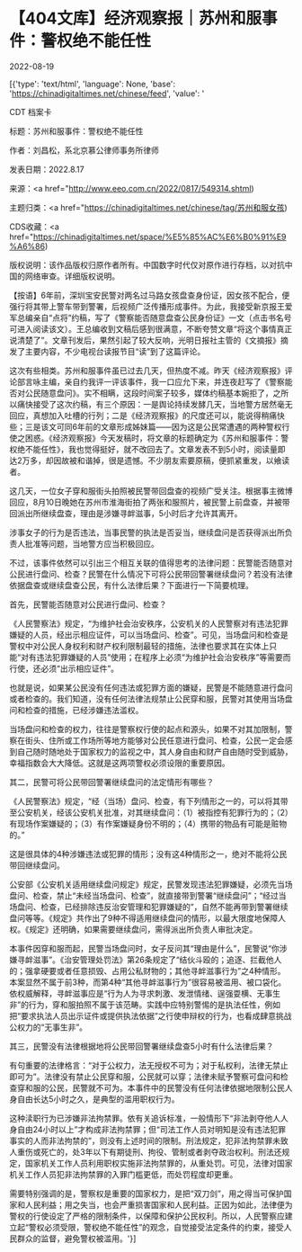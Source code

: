 # 【404文库】经济观察报｜苏州和服事件：警权绝不能任性

2022-08-19

[{'type': 'text/html', 'language': None, 'base': 'https://chinadigitaltimes.net/chinese/feed', 'value': '

CDT 档案卡

标题：苏州和服事件：警权绝不能任性

作者：刘昌松，系北京慕公律师事务所律师

发表日期：2022.8.17

来源：<a href="http://www.eeo.com.cn/2022/0817/549314.shtml)

主题归类：<a href="https://chinadigitaltimes.net/chinese/tag/苏州和服女孩)

CDS收藏：<a href="https://chinadigitaltimes.net/space/%E5%85%AC%E6%B0%91%E9%A6%86)

版权说明：该作品版权归原作者所有。中国数字时代仅对原作进行存档，以对抗中国的网络审查。详细版权说明。





【按语】6年前，深圳宝安民警对两名过马路女孩盘查身份证，因女孩不配合，便强行将其带上警车带到警署，后视频广泛传播形成事件。为此，我接受新京报王爱军总编亲自“点将”约稿，写了《警察能否随意盘查公民身份证》一文（点击书名号可进入阅读该文）。王总编收到文稿后感到很满意，不断夸赞文章“将这个事情真正说清楚了”。文章刊发后，果然引起了较大反响，光明日报社主管的《文摘报》摘发了主要内容，不少电视台读报节目“读”到了这篇评论。

这次有些相类。苏州和服事件虽已过去几天，但热度不减。昨天《经济观察报》评论部言咏主编，亲自约我评一评该事件，我一口应允下来，并连夜赶写了《警察能否对公民随意盘问》。实不相瞒，这段时间案子较多，媒体约稿基本婉拒了，之所以痛快接受了这次约稿，有三个原因：一是舆论持续发酵几天，当地警方居然毫无回应，真想加入吐槽的行列；二是《经济观察报》的尺度还可以，能说得稍痛快些；三是该文可同6年前的文章形成姊妹篇——因为这是公民常遭遇的两种警权行使之困惑。《经济观察报》今天发稿时，将文章的标题确定为《苏州和服事件：警权绝不能任性》，我也觉得挺好，就不改回去了。文章发表不到5小时，阅读量即达2万多，却因故被和谐掉，很是遗憾。不少朋友索要原稿，便抓紧重发，以飨读者。

这几天，一位女子穿和服街头拍照被民警带回盘查的视频广受关注。根据事主微博回应，8月10日晚她在苏州市淮海街拍了两张和服照片，被民警上前盘查，并被带回派出所继续盘查，理由是涉嫌寻衅滋事，5小时后才允许其离开。

涉事女子的行为是否违法，当事民警的执法是否妥当，继续盘问是否获得派出所负责人批准等问题，当地警方应当积极回应。

不过，该事件依然可以引出三个相互关联的值得思考的法律问题：民警能否随意对公民进行盘问、检查？民警在什么情况下可将公民带回警署继续盘问？若没有法律依据盘查或继续盘查公民，有什么法律后果？下面进行一下简要梳理。

首先，民警能否随意对公民进行盘问、检查？

《人民警察法》规定，“为维护社会治安秩序，公安机关的人民警察对有违法犯罪嫌疑的人员，经出示相应证件，可以当场盘问、检查”。可见，当场盘问和检查是警权中对公民人身权利和财产权利限制最轻的措施，法律也要求其在实体上只能“对有违法犯罪嫌疑的人员”使用；在程序上必须“为维护社会治安秩序”等需要而行使，还必须“出示相应证件”。

也就是说，如果某公民没有任何违法或犯罪方面的嫌疑，民警是不能随意进行盘问或者检查的。我们知道，没有任何法律法规禁止公民穿和服，民警对其使用当场盘问和检查的措施，已经涉嫌违法滥权。

当场盘问和检查的权力，往往是警察权行使的起点和源头，如果不对其加限制，警察在街头、住所或工作场所等地方能够对公民任意进行盘问、检查，公民一定会感到自己随时随地处于国家权力的监视之中，其人身自由和财产自由随时受到威胁，幸福指数会大大降低。这就是这两项警权必须设限的重要原因。

其二，民警可将公民带回警署继续盘问的法定情形有哪些？

《人民警察法》规定，“经（当场）盘问、检查，有下列情形之一的，可以将其带至公安机关，经该公安机关批准，对其继续盘问：（1）被指控有犯罪行为的；（2）有现场作案嫌疑的；（3）有作案嫌疑身份不明的；（4）携带的物品有可能是赃物的。”

这是很具体的4种涉嫌违法或犯罪的情形；没有这4种情形之一，绝对不能将公民带回继续盘问。

公安部《公安机关适用继续盘问规定》规定，民警发现违法犯罪嫌疑，必须先当场盘问、检查，禁止“未经当场盘问、检查”，就直接带到警署“继续盘问”；“经过当场盘问、检查，已经排除违反治安管理和犯罪嫌疑的”，自然不能再带到警署继续盘问等等。《规定》共作出了9种不得适用继续盘问的情形，以最大限度地保障人权。《规定》还明确，如果需要继续盘问，需得派出所负责人审批决定。

本事件因穿和服而起，民警当场盘问时，女子反问其“理由是什么”，民警说“你涉嫌寻衅滋事”。《治安管理处罚法》第26条规定了“结伙斗殴的；追逐、拦截他人的；强拿硬要或者任意损毁、占用公私财物的；其他寻衅滋事行为”之4种情形。本案显然不属于前3种，而第4种“其他寻衅滋事行为”很容易被滥用、被口袋化。依权威解释，寻衅滋事应是“行为人为寻求刺激、发泄情绪、逞强耍横、无事生非”的行为，穿和服拍照不属于该范畴。实践中应特别警惕的是执法任性，例如把“要求执法人员出示证件或提供执法依据”之行使申辩权的行为，也看成肆意挑战公权力的“无事生非”。

其三，民警没有法律根据地将公民带回警署继续盘查5小时有什么法律后果？

有句重要的法律格言：“对于公权力，法无授权不可为；对于私权利，法律无禁止即可为”。法律没有禁止公民穿和服，公民就可以穿；法律未赋予警察可盘问和检查穿和服的公民，民警就不可为。本事件中的民警没有任何法律依据地限制公民人身自由长达5小时之久，是典型的滥用职权行为。

这种渎职行为已涉嫌非法拘禁罪。依有关追诉标准，一般情形下“非法剥夺他人人身自由24小时以上”才构成非法拘禁罪；但“司法工作人员对明知是没有违法犯罪事实的人而非法拘禁的”，则没有上述时间的限制。刑法规定，犯非法拘禁罪未致人重伤或死亡的，处3年以下有期徒刑、拘役、管制或者剥夺政治权利。刑法还规定，国家机关工作人员利用职权实施非法拘禁罪的，从重处罚。可见，法律对国家机关工作人员犯非法拘禁罪的入罪门槛更低，而处罚程度却更重。

需要特别强调的是，警察权是重要的国家权力，是把“双刀剑”，用之得当可保护国家和人民利益；用之失当，也会严重损害国家和人民利益。正因为如此，法律便为警权的行使设定了严格的限制条件，以保障和保护公民权利。所以，人民警察应建立起“警权必须受限，警权绝不能任性”的观念，自觉接受法定条件的约束，接受人民群众的监督，避免警权被滥用。'}]